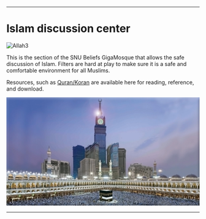 
***

# Islam discussion center

![Allah3](/SNU_Beliefs/Islam/Graphics/SVG/Allah3.svg)

This is the section of the SNU Beliefs GigaMosque that allows the safe discussion of Islam. Filters are hard at play to make sure it is a safe and comfortable environment for all Muslims.

Resources, such as [Quran/Koran](/SNU_Beliefs/Christianity/Resources/QuranKoran/README.md) are available here for reading, reference, and download.

![MAKKAH_-_panoramio.jpg](MAKKAH_-_panoramio.jpg)

***
